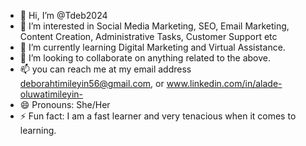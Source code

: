 - 👋 Hi, I’m @Tdeb2024
- 👀 I’m interested in Social Media Marketing, SEO, Email Marketing, Content Creation, Administrative Tasks, Customer Support etc
- 🌱 I’m currently learning Digital Marketing and Virtual Assistance.
- 💞️ I’m looking to collaborate on anything related to the above.
- 📫 you can reach me at my email address deborahtimileyin56@gmail.com, or www.linkedin.com/in/alade-oluwatimileyin-
- 😄 Pronouns: She/Her
- ⚡ Fun fact: I am a fast learner and very tenacious when it comes to learning.

<!---
Tdeb2024/Tdeb2024 is a ✨ special ✨ repository because its `README.md` (this file) appears on your GitHub profile.
You can click the Preview link to take a look at your changes.
--->
